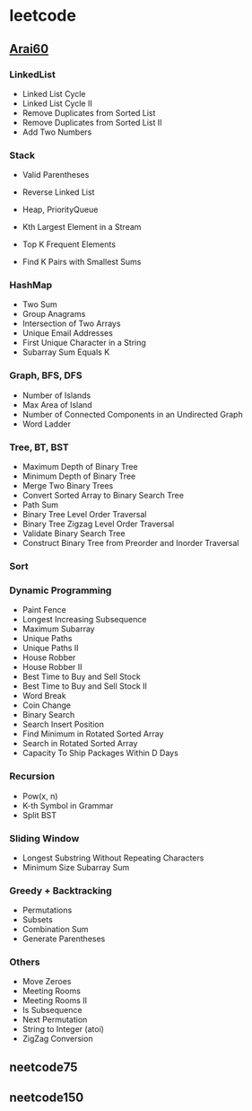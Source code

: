 # leetcode

## [Arai60](https://1kohei1.com/leetcode/)

### LinkedList

- Linked List Cycle
- Linked List Cycle II
- Remove Duplicates from Sorted List
- Remove Duplicates from Sorted List II
- Add Two Numbers

### Stack
- Valid Parentheses
- Reverse Linked List

- Heap, PriorityQueue
- Kth Largest Element in a Stream
- Top K Frequent Elements
- Find K Pairs with Smallest Sums

### HashMap
- Two Sum
- Group Anagrams
- Intersection of Two Arrays
- Unique Email Addresses
- First Unique Character in a String
- Subarray Sum Equals K

### Graph, BFS, DFS
- Number of Islands
- Max Area of Island
- Number of Connected Components in an Undirected Graph
- Word Ladder

### Tree, BT, BST
- Maximum Depth of Binary Tree
- Minimum Depth of Binary Tree
- Merge Two Binary Trees
- Convert Sorted Array to Binary Search Tree
- Path Sum
- Binary Tree Level Order Traversal
- Binary Tree Zigzag Level Order Traversal
- Validate Binary Search Tree
- Construct Binary Tree from Preorder and Inorder Traversal

### Sort

### Dynamic Programming
- Paint Fence
- Longest Increasing Subsequence
- Maximum Subarray
- Unique Paths
- Unique Paths II
- House Robber
- House Robber II
- Best Time to Buy and Sell Stock
- Best Time to Buy and Sell Stock II
- Word Break
- Coin Change
- Binary Search
- Search Insert Position
- Find Minimum in Rotated Sorted Array
- Search in Rotated Sorted Array
- Capacity To Ship Packages Within D Days

### Recursion
- Pow(x, n)
- K-th Symbol in Grammar
- Split BST

### Sliding Window
- Longest Substring Without Repeating Characters
- Minimum Size Subarray Sum

### Greedy + Backtracking
- Permutations
- Subsets
- Combination Sum
- Generate Parentheses

### Others
- Move Zeroes
- Meeting Rooms
- Meeting Rooms II
- Is Subsequence
- Next Permutation
- String to Integer (atoi)
- ZigZag Conversion

## neetcode75

## neetcode150
